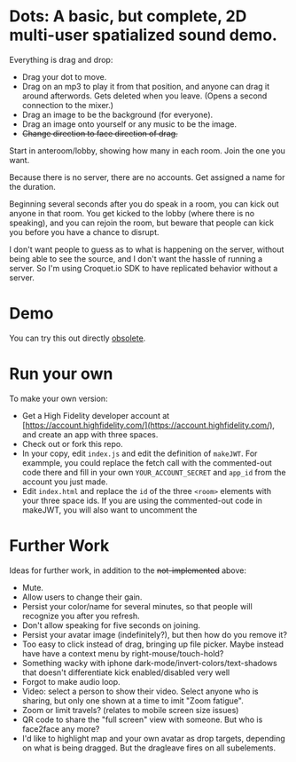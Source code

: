 # Dots: A basic, but complete, 2D multi-user spatialized sound demo.

Everything is drag and drop:
- Drag your dot to move.
- Drag on an mp3 to play it from that position, and anyone can drag it around afterwords. Gets deleted when you leave. (Opens a second connection to the mixer.)
- Drag an image to be the background (for everyone).
-  Drag an image onto yourself or any music to be the image. 
- ~~Change direction to face direction of drag.~~

Start in anteroom/lobby, showing how many in each room. Join the one you want.

Because there is no server, there are no accounts. Get assigned a name for the duration.

Beginning several seconds after you do speak in a room, you can kick out anyone in that room. You get kicked to the lobby (where there is no speaking), and you can rejoin the room, but beware that people can kick you before you have a chance to disrupt.

I don't want people to guess as to what is happening on the server, without being able to see the source, and I don't want the hassle of running a server. So I'm using Croquet.io SDK to have replicated behavior without a server.

# Demo

You can try this out directly [obsolete]().

# Run your own

To make your own version:
- Get a High Fidelity developer account at [https://account.highfidelity.com/](https://account.highfidelity.com/), and create an app with three spaces.
- Check out or fork this repo.
- In your copy, edit `index.js` and edit the definition of `makeJWT`. For exammple, you could replace the fetch call with the commented-out code there and fill in your own `YOUR_ACCOUNT_SECRET` and `app_id` from the account you just made.
- Edit `index.html` and replace the `id` of the three `<room>` elements with your three space ids. If you are using the commented-out code in makeJWT, you will also want to uncomment the 


# Further Work

Ideas for further work, in addition to the ~~not-implemented~~ above:
- Mute.
- Allow users to change their gain.
- Persist your color/name for several minutes, so that people will recognize you after you refresh.
- Don't allow speaking for five seconds on joining.
- Persist your avatar image (indefinitely?), but then how do you remove it?
- Too easy to click instead of drag, bringing up file picker. Maybe instead have have a context menu by right-mouse/touch-hold?
- Something wacky with iphone dark-mode/invert-colors/text-shadows that doesn't differentiate kick enabled/disabled very well
- Forgot to make audio loop.
- Video: select a person to show their video. Select anyone who is sharing, but only one shown at a time to imit "Zoom fatigue".
- Zoom or limit travels? (relates to mobile screen size issues)
- QR code to share the "full screen" view with someone. But who is face2face any more?
- I'd like to highlight map and your own avatar as drop targets, depending on what is being dragged. But the dragleave fires on all subelements.
